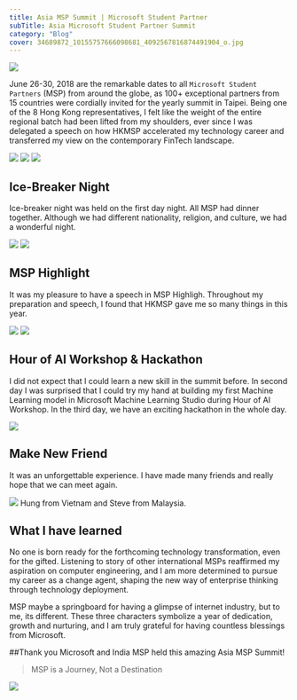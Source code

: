 ```yaml
---
title: Asia MSP Summit | Microsoft Student Partner
subTitle: Asia Microsoft Student Partner Summit
category: "Blog"
cover: 34689872_10155757666098681_4092567816874491904_o.jpg
---
```


 ![](./34689872_10155757666098681_4092567816874491904_o.jpg)

June 26-30, 2018 are the remarkable dates to all `Microsoft Student Partners` (MSP) from around the globe, as 100+ exceptional partners from 15 countries were cordially invited for the yearly summit in Taipei. Being one of the 8 Hong Kong representatives, I felt like the weight of the entire regional batch had been lifted from my shoulders, ever since I was delegated a speech on how HKMSP accelerated my technology career and transferred my view on the contemporary FinTech landscape.

![](./IMG_1264.jpg)
![](./IMG_1412.JPG)
![](./EUNS1508.JPG)

## Ice-Breaker Night

Ice-breaker night was held on the first day night. All MSP had dinner together. Although we had different nationality, religion, and culture, we had a wonderful night. 

![](./36002776_197802024388109_1343785521914052608_o.jpg)
![](IMG_1354.JPG)

## MSP Highlight

It was my pleasure to have a speech in MSP Highligh. Throughout my preparation and speech, I found that HKMSP gave me so many things in this year.

![](./IMG_1385.JPG)
![](./37245001_10214465853098872_4104530778262601728_o.jpg)

## Hour of AI Workshop & Hackathon

I did not expect that I could learn a new skill in the summit before. In second day I was surprised that I could try my hand at building my first Machine Learning model in Microsoft Machine Learning Studio during Hour of AI Workshop. In the third day, we have an exciting hackathon in the whole day.

![](./XLPV5307.JPG)

## Make New Friend

It was an unforgettable experience. I have made many friends and really hope that we can meet again.


![](./IMG_1544.JPG)
Hung from Vietnam and Steve from Malaysia. 

## What I have learned 

No one is born ready for the forthcoming technology transformation, even for the gifted. Listening to story of other international MSPs reaffirmed my aspiration on computer engineering, and I am more determined to pursue my career as a change agent, shaping the new way of enterprise thinking through technology deployment. 

MSP maybe a springboard for having a glimpse of internet industry, but to me, its different. These three characters symbolize a year of dedication, growth and nurturing, and I am truly grateful for having countless blessings from Microsoft. 

##Thank you Microsoft and India MSP held this amazing Asia MSP Summit!

> MSP is a Journey, Not a Destination

![](./36294265_10156503502478887_2309489273239240704_n.jpg)
